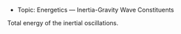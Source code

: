  - Topic: Energetics — Inertia-Gravity Wave Constituents

Total energy of the inertial oscillations.

